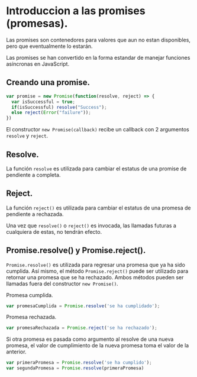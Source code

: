 # Introduccion a las promises (promesas).

Las promises son contenedores para valores que aun no estan disponibles, pero que eventualmente lo estarán.

Las promises se han convertido en la forma estandar de manejar funciones asíncronas en JavaScript.

## Creando una promise.

```js
var promise = new Promise(function(resolve, reject) => {
  var isSuccessful = true;
  if(isSuccessful) resolve("Success");
  else reject(Error("failure"));
})
```

El constructor `new Promise(callback)` recibe un callback con 2 argumentos `resolve` y `reject`.

## Resolve.

La función `resolve` es utilizada para cambiar el estatus de una promise de pendiente a completa.

## Reject.

La función `reject()` es utilizada para cambiar el estatus de una promesa de pendiente a rechazada.

Una vez que `resolve()` o `reject()` es invocada, las llamadas futuras a cualquiera de estas, no tendrán efecto.

## Promise.resolve() y Promise.reject().

`Promise.resolve()` es utilizada para regresar una promesa que ya ha sido cumplida. Así mismo, el método `Promise.reject()` puede ser utilizado para retornar una promesa que se ha rechazado. Ambos métodos pueden ser llamadas fuera del constructor `new Promise()`.

Promesa cumplida.

```js
var promesaCumplida = Promise.resolve('se ha cumplidado');
```

Promesa rechazada.

```js
var promesaRechazada = Promise.reject('se ha rechazado');
```

Si otra promesa es pasada como argumento al resolve de una nueva promesa, el valor de cumplimiento de la nueva promesa toma el valor de la anterior.

```js
var primeraPromesa = Promise.resolve('se ha cumplido');
var segundaPromesa = Promise.resolve(primeraPromesa)
```